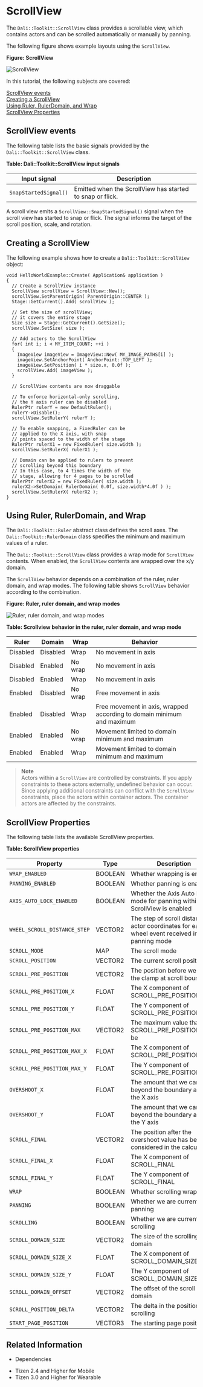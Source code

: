 # ScrollView


The `Dali::Toolkit::ScrollView` class provides a scrollable view, which contains actors and can be scrolled automatically or manually by panning.

The following figure shows example layouts using the `ScrollView`.

**Figure: ScrollView**

![ScrollView](./media/scrollview.png)

In this tutorial, the following subjects are covered:

[ScrollView events](#1)<br>
[Creating a ScrollView](#2)<br>
[Using Ruler, RulerDomain, and Wrap](#3)<br>
[ScrollView Properties](#4)<br>

<a name="1"></a>
## ScrollView events

The following table lists the basic signals provided by the `Dali::Toolkit::ScrollView` class.

**Table: Dali::Toolkit::ScrollView input signals**

| Input signal              | Description                                 |
| ------------------------- | ------------------------------------------- |
| `SnapStartedSignal()`     | Emitted when the ScrollView has started to snap or flick. |

A scroll view emits a `ScrollView::SnapStartedSignal()` signal when the scroll view has started to snap or flick. The signal informs the target of the scroll position, scale, and rotation.

<a name="2"></a>
## Creating a ScrollView

The following example shows how to create a `Dali::Toolkit::ScrollView` object:

```
void HelloWorldExample::Create( Application& application )
{
  // Create a ScrollView instance
  ScrollView scrollView = ScrollView::New();
  scrollView.SetParentOrigin( ParentOrigin::CENTER );
  Stage::GetCurrent().Add( scrollView );

  // Set the size of scrollView;
  // it covers the entire stage
  Size size = Stage::GetCurrent().GetSize();
  scrollView.SetSize( size );

  // Add actors to the ScrollView
  for( int i; i < MY_ITEM_COUNT; ++i )
  {
    ImageView imageView = ImageView::New( MY_IMAGE_PATHS[i] );
    imageView.SetAnchorPoint( AnchorPoint::TOP_LEFT );
    imageView.SetPosition( i * size.x, 0.0f );
    scrollView.Add( imageView );
  }

  // ScrollView contents are now draggable

  // To enforce horizontal-only scrolling,
  // the Y axis ruler can be disabled
  RulerPtr rulerY = new DefaultRuler();
  rulerY->Disable();
  scrollView.SetRulerY( rulerY );

  // To enable snapping, a FixedRuler can be
  // applied to the X axis, with snap
  // points spaced to the width of the stage
  RulerPtr rulerX1 = new FixedRuler( size.width );
  scrollView.SetRulerX( rulerX1 );

  // Domain can be applied to rulers to prevent
  // scrolling beyond this boundary
  // In this case, to 4 times the width of the
  // stage, allowing for 4 pages to be scrolled
  RulerPtr rulerX2 = new FixedRuler( size.width );
  rulerX2->SetDomain( RulerDomain( 0.0f, size.width*4.0f ) );
  scrollView.SetRulerX( rulerX2 );
}
```

<a name="3"></a>
## Using Ruler, RulerDomain, and Wrap

The `Dali::Toolkit::Ruler` abstract class defines the scroll axes. The `Dali::Toolkit::RulerDomain` class specifies the minimum and maximum values of a ruler.

The `Dali::Toolkit::ScrollView` class provides a wrap mode for `ScrollView` contents. When enabled, the `ScrollView` contents are wrapped over the x/y domain.

The `ScrollView` behavior depends on a combination of the ruler, ruler domain, and wrap modes. The following table shows `ScrollView` behavior according to the combination.

**Figure: Ruler, ruler domain, and wrap modes**

![Ruler, ruler domain, and wrap modes](./media/scrollview_ruler.png)

**Table: Scrollview behavior in the ruler, ruler domain, and wrap mode**

| Ruler    | Domain   | Wrap    | Behavior                                 |
|----------|----------|---------|------------------------------------------|
| Disabled | Disabled | Wrap    | No movement in axis                      |
| Disabled | Enabled  | No wrap | No movement in axis                      |
| Disabled | Enabled  | Wrap    | No movement in axis                      |
| Enabled  | Disabled | No wrap | Free movement in axis                    |
| Enabled  | Disabled | Wrap    | Free movement in axis, wrapped according to domain minimum and maximum |
| Enabled  | Enabled  | No wrap | Movement limited to domain minimum and maximum |
| Enabled  | Enabled  | Wrap    | Movement limited to domain minimum and maximum |

> **Note**  
> Actors within a `ScrollView` are controlled by constraints. If you apply constraints to these actors externally, undefined behavior can occur. Since applying additional constraints can conflict with the `ScrollView` constraints, place the actors within container actors. The container actors are affected by the constraints.

<a name="4"></a>
## ScrollView Properties

The following table lists the available ScrollView properties.

**Table: ScrollView properties**

| Property                     | Type       | Description                              |
| ---------------------------- | ---------- | ---------------------------------------- |
| `WRAP_ENABLED`               | BOOLEAN    | Whether wrapping is enabled              |
| `PANNING_ENABLED`            | BOOLEAN    | Whether panning is enabled               |
| `AXIS_AUTO_LOCK_ENABLED`     | BOOLEAN    | Whether the Axis Auto Lock mode for panning within the ScrollView is enabled |
| `WHEEL_SCROLL_DISTANCE_STEP` | VECTOR2    | The step of scroll distance in actor coordinates for each wheel event received in free panning mode |
| `SCROLL_MODE`                | MAP        | The scroll mode                          |
| `SCROLL_POSITION`            | VECTOR2    | The current scroll position              |
| `SCROLL_PRE_POSITION`        | VECTOR2    | The position before we set the clamp at scroll boundaries |
| `SCROLL_PRE_POSITION_X`      | FLOAT      | The X component of SCROLL_PRE_POSITION   |
| `SCROLL_PRE_POSITION_Y`      | FLOAT      | The Y component of SCROLL_PRE_POSITION   |
| `SCROLL_PRE_POSITION_MAX`    | VECTOR2    | The maximum value that SCROLL_PRE_POSITION can be |
| `SCROLL_PRE_POSITION_MAX_X`  | FLOAT      | The X component of SCROLL_PRE_POSITION_MAX |
| `SCROLL_PRE_POSITION_MAX_Y`  | FLOAT      | The Y component of SCROLL_PRE_POSITION_MAX |
| `OVERSHOOT_X`                | FLOAT      | The amount that we can scroll beyond the boundary along the X axis |
| `OVERSHOOT_Y`                | FLOAT      | The amount that we can scroll beyond the boundary along the Y axis |
| `SCROLL_FINAL`               | VECTOR2    | The position after the overshoot value has been considered in the calculation |
| `SCROLL_FINAL_X`             | FLOAT      | The X component of SCROLL_FINAL          |
| `SCROLL_FINAL_Y`             | FLOAT      | The Y component of SCROLL_FINAL          |
| `WRAP`                       | BOOLEAN    | Whether scrolling wraps                  |
| `PANNING`                    | BOOLEAN    | Whether we are currently panning         |
| `SCROLLING`                  | BOOLEAN    | Whether we are currently scrolling       |
| `SCROLL_DOMAIN_SIZE`         | VECTOR2    | The size of the scrolling domain         |
| `SCROLL_DOMAIN_SIZE_X`       | FLOAT      | The X component of SCROLL_DOMAIN_SIZE    |
| `SCROLL_DOMAIN_SIZE_Y`       | FLOAT      | The Y component of SCROLL_DOMAIN_SIZE    |
| `SCROLL_DOMAIN_OFFSET`       | VECTOR2    | The offset of the scroll domain          |
| `SCROLL_POSITION_DELTA`      | VECTOR2    | The delta in the position when scrolling |
| `START_PAGE_POSITION`        | VECTOR3    | The starting page position               |

## Related Information
* Dependencies
 - Tizen 2.4 and Higher for Mobile
 - Tizen 3.0 and Higher for Wearable

